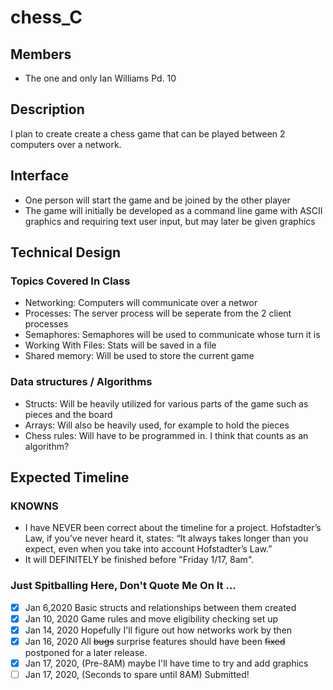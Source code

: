 # chess_C
## Members
- The one and only Ian Williams Pd. 10
## Description
  I plan to create create a chess game that can be played between 2 computers over a network.
## Interface
- One person will start the game and be joined by the other player
- The game will initially be developed as a command line game with ASCII graphics and requiring text user input, but may later be given graphics
## Technical Design
### Topics Covered In Class
  - Networking: Computers will communicate over a networ
  - Processes: The server process will be seperate from the 2 client processes
  - Semaphores: Semaphores will be used to communicate whose turn it is
  - Working With Files: Stats will be saved in a file
  - Shared memory: Will be used to store the current game 
### Data structures / Algorithms
  - Structs: Will be heavily utilized for various parts of the game such as pieces and the board
  - Arrays: Will also be heavily used, for example to hold the pieces
  - Chess rules: Will have to be programmed in. I think that counts as an algorithm?
## Expected Timeline
### KNOWNS
  - I have NEVER been correct about the timeline for a project. Hofstadter’s Law, if you’ve never heard it, states: “It always takes longer than you expect, even when you take into account Hofstadter’s Law.”
  - It will DEFINITELY be finished before "Friday 1/17, 8am".
### Just Spitballing Here, Don't Quote Me On It ...
- [x] Jan  6,2020 Basic structs and relationships between them created
- [x] Jan 10, 2020 Game rules and move eligibility checking set up
- [x] Jan 14, 2020 Hopefully I'll figure out how networks work by then
- [x] Jan 16, 2020 All ~~bugs~~ surprise features should have been ~~fixed~~ postponed for a later release.
- [x] Jan 17, 2020, (Pre-8AM) maybe I'll have time to try and add graphics
- [ ] Jan 17, 2020, (Seconds to spare until 8AM) Submitted!
